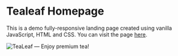 # Tealeaf Homepage

This is a demo fully-responsive landing page created using vanilla JavaScript, HTML and CSS. You can visit the page [here](https://emmakuen.github.io/tealeaf-homepage/).

![TeaLeaf — Enjoy premium tea!](https://user-images.githubusercontent.com/85257928/218086723-4fc7ce6d-6fc3-4343-8ad9-b8851e90f0a5.png)

